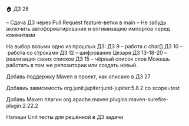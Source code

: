 🏠 ДЗ 28

– Сдача ДЗ через Pull Request feature-ветки в main
– Не забудь включить автоформатирование и оптимизацию импортов перед коммитами

На выбор возьми одно из прошлых ДЗ:
ДЗ 9 – работа с char[]
ДЗ 10 – работа со строками
ДЗ 12 – шифрование Цезаря
ДЗ 13-18-20 – реализация своих списков
ДЗ 15 – чёрный список слов
Можешь работать в том же репозитории или создать новый.

Добавь поддержку Maven в проект, как описано в ДЗ 27

Добавиь зависимость org.junit.jupiter:junit-jupiter:5.8.2 со scope=test

Добавь Maven плагин org.apache.maven.plugins:maven-surefire-plugin:2.22.2

Напиши Unit тесты для решённой в ДЗ задачи
